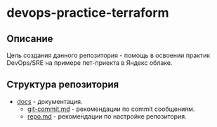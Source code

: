 # devops-practice-terraform

## Описание

Цель создания данного репозитория - помощь в освоении практик DevOps/SRE на примере пет-приекта в Яндекс облаке.

## Структура репозитория

- [docs](docs) - документация.
  - [git-commit.md](docs/git-commits.md) - рекомендации по commit сообщениям.
  - [repo.md](docs/repo.md) - рекомендации по настройке репозитория.

